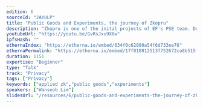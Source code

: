 ```yaml
---
edition: 6
sourceId: "JAYULP"
title: "Public Goods and Experiments, the journey of Zkopru"
description: "Zkopru is one of the inital projects of EF's PSE team. During the development and experiements PSE team could establish the own ethos for the public goods and experiments. This talk introduces Zkopru project's journey from the beginning to its sunset of the 1st version. Also it introduces the achievements and the future plans."
youtubeUrl: "https://youtu.be/GvRsJxu9X6w"
ipfsHash: ""
ethernaIndex: "https://etherna.io/embed/634f0c62080a54f6d733ee76"
ethernaPermalink: "https://etherna.io/embed/17f818812513f752672ca8b515fb32d3df18a3ac452203ae1e4df31adf740e75"
duration: 1151
expertise: "Beginner"
type: "Talk"
track: "Privacy"
tags: ["Privacy"]
keywords: ["applied zk","public goods","experiments"]
speakers: ["Wanseob Lim"]
slidesUrl: "/resources/6/public-goods-and-experiments-the-journey-of-zkopru.pdf"
---
```

